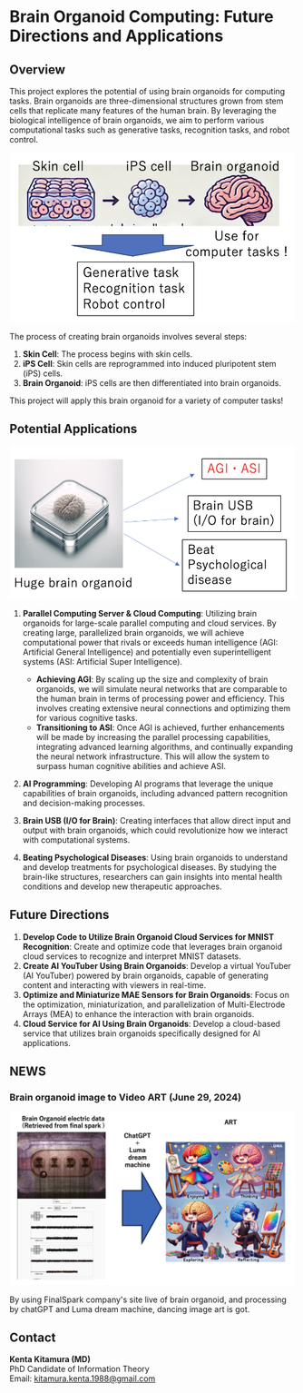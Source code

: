 # Brain Organoid Computing: Future Directions and Applications

## Overview


This project explores the potential of using brain organoids for computing tasks. Brain organoids are three-dimensional structures grown from stem cells that replicate many features of the human brain. By leveraging the biological intelligence of brain organoids, we aim to perform various computational tasks such as generative tasks, recognition tasks, and robot control.


![Process Diagram](images/process_diagram.png)

The process of creating brain organoids involves several steps:
1. **Skin Cell**: The process begins with skin cells.
2. **iPS Cell**: Skin cells are reprogrammed into induced pluripotent stem (iPS) cells.
3. **Brain Organoid**: iPS cells are then differentiated into brain organoids.

This project will apply this brain organoid for a variety of computer tasks!



## Potential Applications

![Huge Brain Organoid](images/huge_brain_organoid.png)


1. **Parallel Computing Server & Cloud Computing**: Utilizing brain organoids for large-scale parallel computing and cloud services. By creating large, parallelized brain organoids, we will achieve computational power that rivals or exceeds human intelligence (AGI: Artificial General Intelligence) and potentially even superintelligent systems (ASI: Artificial Super Intelligence).
   - **Achieving AGI**: By scaling up the size and complexity of brain organoids, we will simulate neural networks that are comparable to the human brain in terms of processing power and efficiency. This involves creating extensive neural connections and optimizing them for various cognitive tasks.
   - **Transitioning to ASI**: Once AGI is achieved, further enhancements will be made by increasing the parallel processing capabilities, integrating advanced learning algorithms, and continually expanding the neural network infrastructure. This will allow the system to surpass human cognitive abilities and achieve ASI.

2. **AI Programming**: Developing AI programs that leverage the unique capabilities of brain organoids, including advanced pattern recognition and decision-making processes.

3. **Brain USB (I/O for Brain)**: Creating interfaces that allow direct input and output with brain organoids, which could revolutionize how we interact with computational systems.

4. **Beating Psychological Diseases**: Using brain organoids to understand and develop treatments for psychological diseases. By studying the brain-like structures, researchers can gain insights into mental health conditions and develop new therapeutic approaches.


## Future Directions

1. **Develop Code to Utilize Brain Organoid Cloud Services for MNIST Recognition**: Create and optimize code that leverages brain organoid cloud services to recognize and interpret MNIST datasets.
2. **Create AI YouTuber Using Brain Organoids**: Develop a virtual YouTuber (AI YouTuber) powered by brain organoids, capable of generating content and interacting with viewers in real-time.
3. **Optimize and Miniaturize MAE Sensors for Brain Organoids**: Focus on the optimization, miniaturization, and parallelization of Multi-Electrode Arrays (MEA) to enhance the interaction with brain organoids.
4. **Cloud Service for AI Using Brain Organoids**: Develop a cloud-based service that utilizes brain organoids specifically designed for AI applications.

## NEWS
### Brain organoid image to Video ART (June 29, 2024)
![Process Diagram](images/brainorganoidtodance.png)

By using FinalSpark company's site live of brain organoid, and processing by chatGPT and Luma dream machine, dancing image art is got. 

## Contact

**Kenta Kitamura (MD)**  
PhD Candidate of Information Theory  
Email: [kitamura.kenta.1988@gmail.com](mailto:kitamura.kenta.1988@gmail.com)
